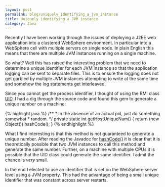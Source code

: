 ```yaml
---
layout: post
permalink: blog/uniquely_identifying_a_jvm_instance
title: Uniquely identifying a JVM instance
category: Java
---
```


<p>
Recently I have been working through the issues of deploying a J2EE web application into a clustered WebSphere environment. In particular into a WebSphere cell with multiple servers on single node. In plain English this means that there are multiple JVM instances running on a single machine.

</p>
<p>
So what? Well this has raised the interesting problem that we need to determine a unique identifier for each JVM instance so that the application logging can be sent to separate files. This is to ensure the logging does not get garbled by multiple JVM instances attempting to write at the same time and somehow the log statements get interleaved.

</p>
<p>
Since you cannot get the process identifier, I thought of using the RMI class <a href="http://java.sun.com/j2se/1.4.2/docs/api/java/rmi/server/UID.html">UID</a>. I had a dig through the source code and found this gem to generate a unique number on a machine:

</p>
{% highlight java %}
/**
 * In the absence of an actual pid, just do something somewhat
 * random.
 */
private static int getHostUniqueNum() {
    return (new Object()).hashCode();
}
{% endhighlight %}

<p>
What I find interesting is that this method is not guaranteed to generate a unique number. After reading the Javadoc for <a href="http://java.sun.com/j2se/1.4.2/docs/api/java/lang/Object.html#hashCode()">hashCode()</a> it is clear that it is theoretically possible that two JVM instances to call this method and generate the same number. Further, on a machine with multiple CPUs it is possible that the UID class could generate the same identifier. I admit the chance is <i>very</i> small.

</p>
<p>
In the end I elected to use an identifier that is set on the WebSphere server level using a JVM property. This had the advantage of being a small unique identifier that was constant across server restarts.

</p>
